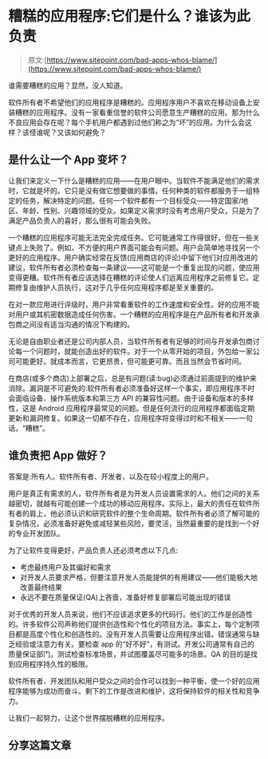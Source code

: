# 糟糕的应用程序:它们是什么？谁该为此负责

> 原文:[https://www.sitepoint.com/bad-apps-whos-blame/](https://www.sitepoint.com/bad-apps-whos-blame/)

谁需要糟糕的应用？显然，没人知道。

软件所有者不希望他们的应用程序是糟糕的。应用程序用户不喜欢在移动设备上安装糟糕的应用程序。没有一家看重信誉的软件公司愿意生产糟糕的应用。那为什么不良应用会存在呢？每个手机用户都遇到过他们称之为“坏”的应用。为什么会这样？该怪谁呢？又该如何避免？

## 是什么让一个 App 变坏？

让我们来定义一下什么是糟糕的应用——在用户眼中。当软件不能满足他们的需求时，它就是坏的。它只是没有做它想要做的事情。任何种类的软件都服务于一组特定的任务，解决特定的问题。任何一个软件都有一个目标受众——特定国家/地区、年龄、性别、兴趣领域的受众。如果定义需求时没有考虑用户受众，只是为了满足产品负责人的喜好，那么很有可能会失败。

一个糟糕的应用程序可能无法完全完成任务。它可能通常工作得很好，但在一些关键点上失败了。例如，不方便的用户界面可能会有问题。用户会简单地寻找另一个更好的应用程序。用户确实经常在反馈(应用商店的评论)中留下他们对应用改进的建议，软件所有者必须检查每一条建议——这可能是一个重复出现的问题，使应用变得更糟。软件所有者应该选择在糟糕的评论使人们远离应用程序之前修复它。定期修复由维护人员执行，这对于几乎任何应用程序都是至关重要的。

在对一款应用进行评级时，用户非常看重软件的工作速度和安全性。好的应用不能对用户或其机密数据造成任何伤害。一个糟糕的应用程序是在产品所有者和开发承包商之间没有适当沟通的情况下构建的。

无论是自由职业者还是公司内部人员，当软件所有者有足够的时间与开发承包商讨论每一个问题时，就能创造出好的软件。对于一个从零开始的项目，外包给一家公司可能更好。就成本而言，它更昂贵，但可能更可靠。而且当然会节省时间。

在商店(或多个商店)上部署之后，总是有问题(读:bug)必须通过前面提到的维护来消除。漏洞是不可避免的:软件所有者必须准备好这样一个事实，即应用程序不时会面临设备、操作系统版本和第三方 API 的兼容性问题。由于设备和版本的多样性，这是 Android 应用程序最常见的问题。但是任何流行的应用程序都面临定期更新和漏洞修复。如果这一切都不存在，应用程序将变得过时和不相关——一句话，“糟糕”。

## 谁负责把 App 做好？

答案是:所有人。软件所有者、开发者，以及在较小程度上的用户。

用户是真正有需求的人，软件所有者是为开发人员设置需求的人。他们之间的关系越密切，就越有可能创建一个成功的移动应用程序。实际上，最大的责任在软件所有者的肩上，他必须认识和研究软件的整个生命周期。软件所有者必须了解可能的复杂情况，必须准备好避免或减轻某些风险，要灵活，当然最重要的是找到一个好的专业开发团队。

为了让软件变得更好，产品负责人还必须考虑以下几点:

*   考虑最终用户及其偏好和需求
*   对开发人员要求严格，但要注意开发人员能提供的有用建议——他们能极大地改善最终结果
*   永远不要在质量保证(QA)上吝啬，准备好修复部署后可能出现的错误

对于优秀的开发人员来说，他们不应该追求更多的代码行。他们的工作是创造性的。许多软件公司声称他们提供创造性和个性化的项目方法。事实上，每个定制项目都是高度个性化和创造性的。没有开发人员需要让应用程序出错。错误通常与缺乏经验或注意力有关。要检查 app 的“好不好”，有测试。开发公司通常有自己的质量保证部门。测试检查标准场景，并试图覆盖尽可能多的场景。QA 的目的是找到应用程序持久性的极限。

软件所有者、开发团队和用户受众之间的合作可以找到一种平衡，使一个好的应用程序能够为成功而奋斗。剩下的工作是改进和维护，这将保持软件的相关性和竞争力。

让我们一起努力，让这个世界摆脱糟糕的应用程序。

## 分享这篇文章